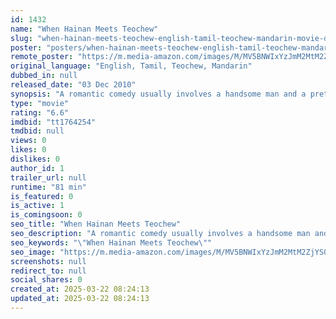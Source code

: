 ```yaml
---
id: 1432
name: "When Hainan Meets Teochew"
slug: "when-hainan-meets-teochew-english-tamil-teochew-mandarin-movie-download"
poster: "posters/when-hainan-meets-teochew-english-tamil-teochew-mandarin-2010.jpg"
remote_poster: "https://m.media-amazon.com/images/M/MV5BNWIxYzJmM2MtM2ZjYS00ZmRmLWFmZTUtOTllMDAxNDdiZjhlXkEyXkFqcGdeQXVyNTM3MDMyMDQ@._V1_SX300.jpg"
original_language: "English, Tamil, Teochew, Mandarin"
dubbed_in: null
released_date: "03 Dec 2010"
synopsis: "A romantic comedy usually involves a handsome man and a pretty lady. But what happens when it's a 'manly' woman, and a 'womanly' man? One day, a brassiere drops on Teochew. He immediately wins the lottery and decides to keep it. H..."
type: "movie"
rating: "6.6"
imdbid: "tt1764254"
tmdbid: null
views: 0
likes: 0
dislikes: 0
author_id: 1
trailer_url: null
runtime: "81 min"
is_featured: 0
is_active: 1
is_comingsoon: 0
seo_title: "When Hainan Meets Teochew"
seo_description: "A romantic comedy usually involves a handsome man and a pretty lady. But what happens when it's a 'manly' woman, and a 'womanly' man? One day, a brassiere drops on Teochew. He immediately wins the lottery and decides to keep it. H..."
seo_keywords: "\"When Hainan Meets Teochew\""
seo_image: "https://m.media-amazon.com/images/M/MV5BNWIxYzJmM2MtM2ZjYS00ZmRmLWFmZTUtOTllMDAxNDdiZjhlXkEyXkFqcGdeQXVyNTM3MDMyMDQ@._V1_SX300.jpg"
screenshots: null
redirect_to: null
social_shares: 0
created_at: 2025-03-22 08:24:13
updated_at: 2025-03-22 08:24:13
---
```


